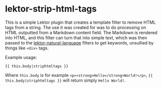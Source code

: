 # lektor-strip-html-tags

This is a simple Lektor plugin that creates a template filter to remove HTML tags from a string. The use it was created for was to do processing on HTML outputted from a Markdown content field. The Markdown is rendered into HTML, and this filter can turn that into simple text, which was then passed to the [lektor-natural-language](https://github.com/terminal-labs/lektor-natural-language) filters to get keywords, unsullied by things like `<div>` tags.

Example usage:

`{{ this.body|striphtmltags }}`

Where `this.body` is for example `<p><strong>Hello</strong>World!</p>`,
`{{ this.body|striphtmltags }}` will return simply `Hello World!`.
